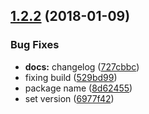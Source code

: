 <a name="1.2.2"></a>
## [1.2.2](https://github.com/heroku/cli-engine-util/compare/v1.2.1...v1.2.2) (2018-01-09)


### Bug Fixes

* **docs:** changelog ([727cbbc](https://github.com/heroku/cli-engine-util/commit/727cbbc))
* fixing build ([529bd99](https://github.com/heroku/cli-engine-util/commit/529bd99))
* package name ([8d62455](https://github.com/heroku/cli-engine-util/commit/8d62455))
* set version ([6977f42](https://github.com/heroku/cli-engine-util/commit/6977f42))
